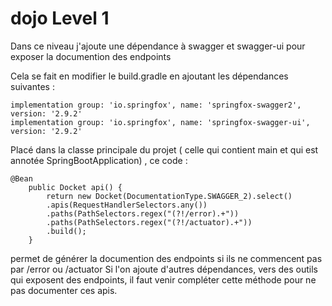 # dojo Level 1

Dans ce niveau j'ajoute une dépendance à swagger et swagger-ui pour exposer la documention des endpoints

Cela se fait en modifier le build.gradle en ajoutant les dépendances suivantes :


```
implementation group: 'io.springfox', name: 'springfox-swagger2', version: '2.9.2'
implementation group: 'io.springfox', name: 'springfox-swagger-ui', version: '2.9.2'
```



Placé dans la classe principale du projet ( celle qui contient main et qui est annotée SpringBootApplication) , ce code :

```
@Bean
	public Docket api() {
		return new Docket(DocumentationType.SWAGGER_2).select()
		.apis(RequestHandlerSelectors.any())
		.paths(PathSelectors.regex("(?!/error).+"))
		.paths(PathSelectors.regex("(?!/actuator).+"))
		.build();
	}
```


permet de générer la documention des endpoints si ils ne commencent pas par /error ou /actuator
Si l'on ajoute d'autres dépendances, vers des outils qui exposent des endpoints, il faut venir compléter cette méthode pour ne pas documenter ces apis.
